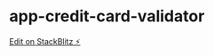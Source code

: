 # app-credit-card-validator

[Edit on StackBlitz ⚡️](https://stackblitz.com/edit/app-credit-card-validator)
